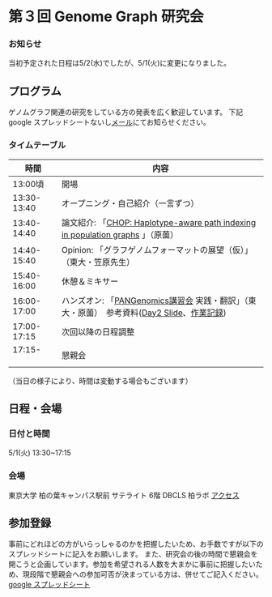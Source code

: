 # 第３回 Genome Graph 研究会

### お知らせ
当初予定された日程は5/2(水)でしたが、5/1(火)に変更になりました。

## プログラム
ゲノムグラフ関連の研究をしている方の発表を広く歓迎しています。
下記google スプレッドシートないし[メール](harazono_yoritaka_17@stu-cbms.k.u-tokyo.ac.jp)にてお知らせください。

### タイムテーブル

時間           | 内容
-------------  | -------------
13:00頃        | 開場
13:30-13:40    | オープニング・自己紹介（一言ずつ）
13:40-14:40    | 論文紹介: 「[CHOP: Haplotype-aware path indexing in population graphs](https://drive.google.com/file/d/1GPq_zQu4YBUBJecas9hG_LK7Hu93gogk/view?usp=sharing) 」（原薗）
14:40-15:40    | Opinion: 「グラフゲノムフォーマットの展望（仮）」（東大・笠原先生）
15:40-16:00    | 休憩＆ミキサー
16:00-17:00    | ハンズオン: 「[PANGenomics講習会](https://github.com/Pfern/PANGenomics) 実践・翻訳」（東大・原薗）　参考資料([Day2 Slide](https://docs.google.com/presentation/d/1fBGt2OLc9HVxH594TWeQ5i1sbmFwi555ibR1RgGNxmg/edit#slide=id.g34759b27f6_0_0)、[作業記録](https://docs.google.com/document/d/1MVvz6sXc0P7VPJeg5ziSYdHa6Rhw5cxwy6j9xS2eB-s/edit?usp=sharing))
17:00-17:15    | 次回以降の日程調整
17:15-         | 懇親会

（当日の様子により、時間は変動する場合もございます）

## 日程・会場
### 日付と時間
5/1(火) 13:30~17:15
### 会場
東京大学 柏の葉キャンパス駅前 サテライト 6階 DBCLS 柏ラボ
[アクセス](http://dbcls.rois.ac.jp/access)

## 参加登録
事前にどれほどの方がいらっしゃるのかを把握したいため、お手数ですが以下のスプレッドシートに記入をお願いします。
また、研究会の後の時間で懇親会を開こうと企画しています。参加を希望される人数を大まかに事前に把握したいため、現段階で懇親会への参加可否が決まっている方は、併せてご記入ください。
[google スプレッドシート](https://docs.google.com/spreadsheets/d/17nbn3S1wQ7fgQ5wOrg9tzr8s1z_AtXkSLiAfeo9a6QU/edit?usp=sharing)
